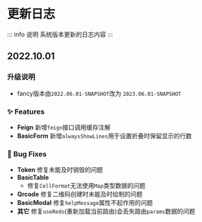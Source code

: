# 更新日志

::: info 说明
系统版本更新的日志内容
:::

## 2022.10.01

### 升级说明

- fancy版本由`2022.06.01-SNAPSHOT`改为 `2023.06.01-SNAPSHOT`

### ✨ Features

- **Feign** 新增`feign`接口调用缓存注解
- **BasicForm** 新增`alwaysShowLines`用于设置折叠时保留显示的行数

### 🐛 Bug Fixes

- **Token** 修复未能及时销毁的问题
- **BasicTable**
    - 修复`CellFormat`无法使用`Map`类型数据的问题
- **Qrcode** 修复二维码创建时未能及时绘制的问题
- **BasicModal** 修复`helpMessage`属性不起作用的问题
- **其它** 修复`useRedo`(重新加载当前路由)会丢失路由`params`数据的问题

[//]: # (### 🎫 Chores)
